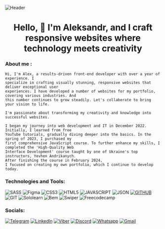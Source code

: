 ![Header](https://github.com/GrandPapaDi/GrandPapaDi/blob/main/assets/coding.gif)

#

<h1 align="center">Hello, 👋  I'm Aleksandr, and I craft responsive websites where technology meets creativity</h1>

### About me :

    Hi, I'm Alex, a results-driven front-end developer with over a year of experience. I
    specialize in crafting visually stunning, responsive websites that deliver exceptional user
    experiences. I have developed a number of websites for my portfolio, covering various industries. And
    this number continues to grow steadily. Let's collaborate to bring your vision to life.

    I'm passionate about transforming my creativity and knowledge into successful websites.

    I began my journey into web development and IT in December 2022. Initially, I learned from free
    YouTube tutorials, gradually diving deeper into the basics. In the spring of 2023, I purchased my
    first comprehensive JavaScript course. To further enhance my skills, I completed the 'High-Quality Web
    Interface Development' course taught by one of Ukraine's top instructors, Yevhen Andrikanych.
    After finishing the course in February 2024,
    I focused on creating my own portfolio, which I continue to develop today.

### Technologies and Tools:

![SASS](https://img.shields.io/badge/SCSS-000?style=for-the-badge&logo=sass&logoColor=CC6699)
![Figma](https://img.shields.io/badge/figma-000000?style=for-the-badge&logo=figma&logoColor=#F24E1E)
![CSS3](https://img.shields.io/badge/CSS3-000?style=for-the-badge&logo=css3&logoColor=1572B6)
![HTML5](https://img.shields.io/badge/HTML5-000?style=for-the-badge&logo=html5&logoColor=E34F26)
![JAVASCRIPT](https://img.shields.io/badge/JavaScript-000?style=for-the-badge&logo=javascript&logoColor=F7DF1E)
![JSON](https://img.shields.io/badge/json-000?style=for-the-badge&logo=json&logoColor=white)
[![GITHUB](https://img.shields.io/badge/GitHub-100000?style=for-the-badge&logo=github&logoColor=white)](https://github.com/GrandPapaDi?tab=overview&from=2024-08-01&to=2024-08-31)
![GIT](https://img.shields.io/badge/Git-100000?style=for-the-badge&logo=git&logoColor=F05032)
![Sololearn](https://img.shields.io/badge/-Sololearn-000?style=for-the-badge&logo=Sololearn&logoColor=white)
![Bem](https://img.shields.io/badge/-bem-000?style=for-the-badge&logo=bem&logoColor=white)
![Swiper](https://img.shields.io/badge/-Swiper-000?style=for-the-badge&logo=swiper&logoColor=6332F6)
![Freecodecamp](https://img.shields.io/badge/-freecodecamp-0A0A23?style=for-the-badge&logo=freecodecamp&logoColor=white)

### Socials:

[![Telegram](https://img.shields.io/badge/-Telegram-090909?style=for-the-badge&logo=telegram&logoColor=27A0D9)](https://t.me/grandpappadi)
[![LinkedIn](https://img.shields.io/badge/-LinkedIn-090909?style=for-the-badge&logo=linkedin&logoColor=007BB6)](https://www.linkedin.com/in/oleksandr-grymut-a34294272/)
[![Viber](https://img.shields.io/badge/viber-000000?style=for-the-badge&logo=viber&logoColor=7360F2)](viber://add?number=380995216128)
[![Discord](https://img.shields.io/badge/discord-000?style=for-the-badge&logo=discord&logoColor=5865F2)](https://discord.com/users/grand_pappa_disashko)
[![Whatsapp](https://img.shields.io/badge/whatsapp-000?style=for-the-badge&logo=whatsapp&logoColor=25D366)](https://wa.me/+491627651680)
[![Gmail](https://img.shields.io/badge/gmail-000?style=for-the-badge&logo=gmail&logoColor=F05032)](mailto:veradocx@gmail.com)
